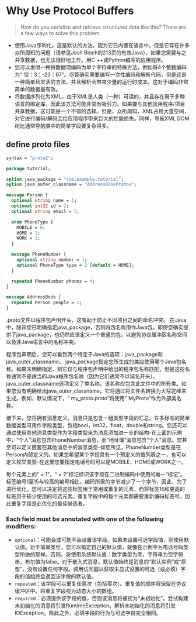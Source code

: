 # Why Use Protocol Buffers

> How do you serialize and retrieve structured data like this? There are a few ways to solve this problem:

- 使用Java序列化。这是默认的方法，因为它已内置在语言中，但是它存在许多众所周知的问题（请参见Josh Bloch的213页的有效Java），如果您需要与之共享数据，也无法很好地工作。用C ++或Python编写的应用程序。
- 您可以发明一种将数据项编码为单个字符串的特殊方法，例如将4个整数编码为“ 12：3：-23：67”。尽管确实需要编写一次性编码和解析代码，但是这是一种简单且灵活的方法，并且解析会带来少量的运行时成本。这对于编码非常简单的数据最有效。
- 将数据序列化为XML。由于XML是人类（一种）可读的，并且存在用于多种语言的绑定库，因此该方法可能非常有吸引力。如果要与其他应用程序/项目共享数据，这可能是一个不错的选择。但是，众所周知，XML占用大量空间，对它进行编码/解码会给应用程序带来巨大的性能损失。同样，导航XML DOM树比通常导航类中的简单字段要复杂得多。

## define proto files

```protobuf
syntax = "proto2";

package tutorial;

option java_package = "com.example.tutorial";
option java_outer_classname = "AddressBookProtos";

message Person {
  optional string name = 1;
  optional int32 id = 2;
  optional string email = 3;

  enum PhoneType {
    MOBILE = 0;
    HOME = 1;
    WORK = 2;
  }

  message PhoneNumber {
    optional string number = 1;
    optional PhoneType type = 2 [default = HOME];
  }

  repeated PhoneNumber phones = 4;
}

message AddressBook {
  repeated Person people = 1;
}
```

.proto文件以程序包声明开头，这有助于防止不同项目之间的命名冲突。 在Java中，除非您已明确指定java_package，否则将包名称用作Java包。即使您确实提供了java_package，也仍然应该定义一个普通的包，以避免协议缓冲区名称空间以及非Java语言中的名称冲突。

程序包声明后，您可以看到两个特定于Java的选项：java_package和java_outer_classname。 java_package指定您所生成的类应使用哪个Java包名称。如果未明确指定，则它仅与程序包声明中给出的程序包名称匹配，但是这些名称通常不是适当的Java程序包名称（因为它们通常不以域名开头）。 java_outer_classname选项定义了类名称，该名称应包含此文件中的所有类。如果您没有明确给出java_outer_classname，它将通过将文件名转换为大写驼峰来生成。例如，默认情况下，“ my_proto.proto”将使用“ MyProto”作为外部类名称。

接下来，您将拥有消息定义。消息只是包含一组类型字段的汇总。许多标准的简单数据类型可用作字段类型，包括bool，int32，float，double和string。您还可以通过使用其他消息类型作为字段类型来为消息添加进一步的结构-在上面的示例中，“个人”消息包含PhoneNumber消息，而“地址簿”消息包含“个人”消息。您甚至可以定义嵌套在其他消息中的消息类型-如您所见，PhoneNumber类型是在Person内部定义的。如果您希望某个字段具有一个预定义的值列表之一，也可以定义枚举类型-在这里您要指定电话号码可以是MOBILE，HOME或WORK之一。

每个元素上的“ = 1”，“ = 2”标记标识该字段在二进制编码中使用的唯一“标记”。标签编号1至15与较高的编号相比，编码所需的字节减少了一个字节，因此，为了进行优化，您可以决定将这些标签用于常用或重复的元素，而将标签16和更高的标签用于较少使用的可选元素。重复字段中的每个元素都需要重新编码标签号，因此重复字段是此优化的最佳候选者。

### Each field must be annotated with one of the following modifiers:

- `optional`：可能会或可能不会设置该字段。如果未设置可选字段值，则使用默认值。对于简单类型，您可以指定自己的默认值，就像在示例中为电话号码类型所做的那样。否则，将使用系统默认值：数字类型为零，字符串为空字符串，布尔值为false。对于嵌入式消息，默认值始终是消息的“默认实例”或“原型”，没有设置任何字段。调用访问器以获取未显式设置的可选（或必填）字段的值始终会返回该字段的默认值。
-  `repeated`：该字段可以重复任意次（包括零次）。重复值的顺序将保留在协议缓冲区中。将重复字段视为动态大小的数组。
-  `required`：必须提供该字段的值，否则该消息将被视为“未初始化”。尝试构建未初始化的消息将引发RuntimeException。解析未初始化的消息将引发IOException。除此之外，必填字段的行为与可选字段完全相同。

